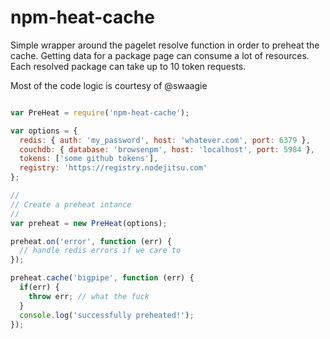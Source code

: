 # npm-heat-cache

Simple wrapper around the pagelet resolve function in order to preheat the
cache. Getting data for a package page can consume a lot of resources. Each
resolved package can take up to 10 token requests.

Most of the code logic is courtesy of @swaagie

```js

var PreHeat = require('npm-heat-cache');

var options = {
  redis: { auth: 'my_password', host: 'whatever.com', port: 6379 },
  couchdb: { database: 'browsenpm', host: 'localhost', port: 5984 },
  tokens: ['some github tokens'],
  registry: 'https://registry.nodejitsu.com'
};

//
// Create a preheat intance
//
var preheat = new PreHeat(options);

preheat.on('error', function (err) {
  // handle redis errors if we care to
});

preheat.cache('bigpipe', function (err) {
  if(err) {
    throw err; // what the fuck
  }
  console.log('successfully preheated!');
});
```